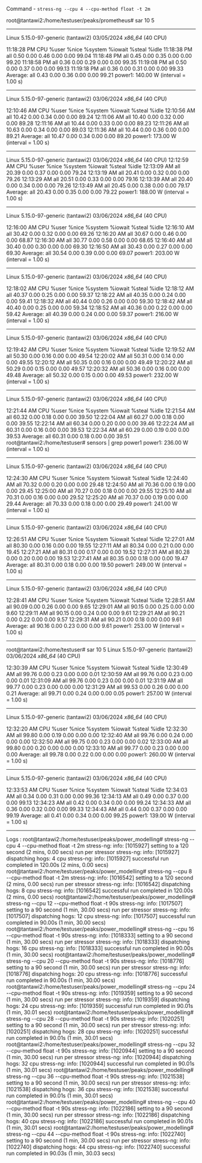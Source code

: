 Command - `stress-ng --cpu 4 --cpu-method float -t 2m`

root@tantawi2:/home/testuser/peaks/prometheus# sar 10 5
______________________________________________________________________________________
Linux 5.15.0-97-generic (tantawi2) 	03/05/2024 	_x86_64_	(40 CPU)

11:18:28 PM     CPU     %user     %nice   %system   %iowait    %steal     %idle
11:18:38 PM     all      0.50      0.00      0.46      0.00      0.00     99.04
11:18:48 PM     all      0.45      0.00      0.35      0.00      0.00     99.20
11:18:58 PM     all      0.36      0.00      0.29      0.00      0.00     99.35
11:19:08 PM     all      0.50      0.00      0.37      0.00      0.00     99.13
11:19:18 PM     all      0.36      0.00      0.31      0.00      0.00     99.33
Average:        all      0.43      0.00      0.36      0.00      0.00     99.21
power1:      140.00 W  (interval =   1.00 s)
______________________________________________________________________________________
Linux 5.15.0-97-generic (tantawi2) 	03/06/2024 	_x86_64_	(40 CPU)

12:10:46 AM     CPU     %user     %nice   %system   %iowait    %steal     %idle
12:10:56 AM     all     10.42      0.00      0.34      0.00      0.00     89.24
12:11:06 AM     all     10.40      0.00      0.32      0.00      0.00     89.28
12:11:16 AM     all     10.44      0.00      0.33      0.00      0.00     89.23
12:11:26 AM     all     10.63      0.00      0.34      0.00      0.00     89.03
12:11:36 AM     all     10.44      0.00      0.36      0.00      0.00     89.21
Average:        all     10.47      0.00      0.34      0.00      0.00     89.20
power1:      173.00 W  (interval =   1.00 s)
______________________________________________________________________________________
Linux 5.15.0-97-generic (tantawi2) 	03/06/2024 	_x86_64_	(40 CPU)
12:12:59 AM     CPU     %user     %nice   %system   %iowait    %steal     %idle
12:13:09 AM     all     20.39      0.00      0.37      0.00      0.00     79.24
12:13:19 AM     all     20.41      0.00      0.32      0.00      0.00     79.26
12:13:29 AM     all     20.51      0.00      0.33      0.00      0.00     79.16
12:13:39 AM     all     20.40      0.00      0.34      0.00      0.00     79.26
12:13:49 AM     all     20.45      0.00      0.38      0.00      0.00     79.17
Average:        all     20.43      0.00      0.35      0.00      0.00     79.22
power1:      188.00 W  (interval =   1.00 s)
______________________________________________________________________________________
Linux 5.15.0-97-generic (tantawi2) 	03/06/2024 	_x86_64_	(40 CPU)

12:16:00 AM     CPU     %user     %nice   %system   %iowait    %steal     %idle
12:16:10 AM     all     30.42      0.00      0.32      0.00      0.00     69.26
12:16:20 AM     all     30.67      0.00      0.46      0.00      0.00     68.87
12:16:30 AM     all     30.77      0.00      0.58      0.00      0.00     68.65
12:16:40 AM     all     30.40      0.00      0.30      0.00      0.00     69.30
12:16:50 AM     all     30.43      0.00      0.27      0.00      0.00     69.30
Average:        all     30.54      0.00      0.39      0.00      0.00     69.07
power1:      203.00 W  (interval =   1.00 s)
______________________________________________________________________________________
Linux 5.15.0-97-generic (tantawi2) 	03/06/2024 	_x86_64_	(40 CPU)

12:18:02 AM     CPU     %user     %nice   %system   %iowait    %steal     %idle
12:18:12 AM     all     40.37      0.00      0.25      0.00      0.00     59.37
12:18:22 AM     all     40.35      0.00      0.24      0.00      0.00     59.41
12:18:32 AM     all     40.44      0.00      0.26      0.00      0.00     59.30
12:18:42 AM     all     40.40      0.00      0.25      0.00      0.00     59.34
12:18:52 AM     all     40.36      0.00      0.22      0.00      0.00     59.42
Average:        all     40.39      0.00      0.24      0.00      0.00     59.37
power1:      216.00 W  (interval =   1.00 s)
______________________________________________________________________________________
Linux 5.15.0-97-generic (tantawi2) 	03/06/2024 	_x86_64_	(40 CPU)

12:19:42 AM     CPU     %user     %nice   %system   %iowait    %steal     %idle
12:19:52 AM     all     50.30      0.00      0.16      0.00      0.00     49.54
12:20:02 AM     all     50.31      0.00      0.14      0.00      0.00     49.55
12:20:12 AM     all     50.35      0.00      0.16      0.00      0.00     49.49
12:20:22 AM     all     50.29      0.00      0.15      0.00      0.00     49.57
12:20:32 AM     all     50.36      0.00      0.16      0.00      0.00     49.48
Average:        all     50.32      0.00      0.15      0.00      0.00     49.53
power1:      232.00 W  (interval =   1.00 s)
______________________________________________________________________________________
Linux 5.15.0-97-generic (tantawi2) 	03/06/2024 	_x86_64_	(40 CPU)

12:21:44 AM     CPU     %user     %nice   %system   %iowait    %steal     %idle
12:21:54 AM     all     60.32      0.00      0.18      0.00      0.00     39.50
12:22:04 AM     all     60.27      0.00      0.18      0.00      0.00     39.55
12:22:14 AM     all     60.34      0.00      0.20      0.00      0.00     39.46
12:22:24 AM     all     60.31      0.00      0.16      0.00      0.00     39.53
12:22:34 AM     all     60.29      0.00      0.19      0.00      0.00     39.53
Average:        all     60.31      0.00      0.18      0.00      0.00     39.51
root@tantawi2:/home/testuser# sensors | grep power1
power1:      236.00 W  (interval =   1.00 s)
______________________________________________________________________________________
Linux 5.15.0-97-generic (tantawi2) 	03/06/2024 	_x86_64_	(40 CPU)

12:24:30 AM     CPU     %user     %nice   %system   %iowait    %steal     %idle
12:24:40 AM     all     70.32      0.00      0.20      0.00      0.00     29.48
12:24:50 AM     all     70.36      0.00      0.19      0.00      0.00     29.45
12:25:00 AM     all     70.27      0.00      0.18      0.00      0.00     29.55
12:25:10 AM     all     70.31      0.00      0.16      0.00      0.00     29.52
12:25:20 AM     all     70.37      0.00      0.19      0.00      0.00     29.44
Average:        all     70.33      0.00      0.18      0.00      0.00     29.49
power1:      241.00 W  (interval =   1.00 s)
______________________________________________________________________________________
Linux 5.15.0-97-generic (tantawi2) 	03/06/2024 	_x86_64_	(40 CPU)

12:26:51 AM     CPU     %user     %nice   %system   %iowait    %steal     %idle
12:27:01 AM     all     80.30      0.00      0.16      0.00      0.00     19.55
12:27:11 AM     all     80.34      0.00      0.21      0.00      0.00     19.45
12:27:21 AM     all     80.31      0.00      0.17      0.00      0.00     19.52
12:27:31 AM     all     80.28      0.00      0.20      0.00      0.00     19.53
12:27:41 AM     all     80.35      0.00      0.18      0.00      0.00     19.47
Average:        all     80.31      0.00      0.18      0.00      0.00     19.50
power1:      249.00 W  (interval =   1.00 s)
______________________________________________________________________________________
Linux 5.15.0-97-generic (tantawi2) 	03/06/2024 	_x86_64_	(40 CPU)

12:28:41 AM     CPU     %user     %nice   %system   %iowait    %steal     %idle
12:28:51 AM     all     90.09      0.00      0.26      0.00      0.00      9.65
12:29:01 AM     all     90.15      0.00      0.25      0.00      0.00      9.60
12:29:11 AM     all     90.15      0.00      0.24      0.00      0.00      9.61
12:29:21 AM     all     90.21      0.00      0.22      0.00      0.00      9.57
12:29:31 AM     all     90.21      0.00      0.18      0.00      0.00      9.61
Average:        all     90.16      0.00      0.23      0.00      0.00      9.61
power1:      253.00 W  (interval =   1.00 s)
______________________________________________________________________________________
root@tantawi2:/home/testuser# sar 10 5
Linux 5.15.0-97-generic (tantawi2) 	03/06/2024 	_x86_64_	(40 CPU)

12:30:39 AM     CPU     %user     %nice   %system   %iowait    %steal     %idle
12:30:49 AM     all     99.76      0.00      0.23      0.00      0.00      0.01
12:30:59 AM     all     99.76      0.00      0.23      0.00      0.00      0.01
12:31:09 AM     all     99.76      0.00      0.23      0.00      0.00      0.01
12:31:19 AM     all     99.77      0.00      0.23      0.00      0.00      0.00
12:31:29 AM     all     99.53      0.00      0.26      0.00      0.00      0.21
Average:        all     99.71      0.00      0.24      0.00      0.00      0.05
power1:      257.00 W  (interval =   1.00 s)
______________________________________________________________________________________
Linux 5.15.0-97-generic (tantawi2) 	03/06/2024 	_x86_64_	(40 CPU)

12:32:20 AM     CPU     %user     %nice   %system   %iowait    %steal     %idle
12:32:30 AM     all     99.80      0.00      0.19      0.00      0.00      0.00
12:32:40 AM     all     99.76      0.00      0.24      0.00      0.00      0.00
12:32:50 AM     all     99.75      0.00      0.23      0.00      0.00      0.02
12:33:00 AM     all     99.80      0.00      0.20      0.00      0.00      0.00
12:33:10 AM     all     99.77      0.00      0.23      0.00      0.00      0.00
Average:        all     99.78      0.00      0.22      0.00      0.00      0.00
power1:      260.00 W  (interval =   1.00 s)
______________________________________________________________________________________
Linux 5.15.0-97-generic (tantawi2) 	03/06/2024 	_x86_64_	(40 CPU)

12:33:53 AM     CPU     %user     %nice   %system   %iowait    %steal     %idle
12:34:03 AM     all      0.34      0.00      0.31      0.00      0.00     99.36
12:34:13 AM     all      0.49      0.00      0.37      0.00      0.00     99.13
12:34:23 AM     all      0.42      0.00      0.34      0.00      0.00     99.24
12:34:33 AM     all      0.36      0.00      0.32      0.00      0.00     99.33
12:34:43 AM     all      0.44      0.00      0.37      0.00      0.00     99.19
Average:        all      0.41      0.00      0.34      0.00      0.00     99.25
power1:      139.00 W  (interval =   1.00 s)
______________________________________________________________________________________


Logs :
root@tantawi2:/home/testuser/peaks/power_modelling# stress-ng --cpu 4 --cpu-method float -t 2m
stress-ng: info:  [1015927] setting to a 120 second (2 mins, 0.00 secs) run per stressor
stress-ng: info:  [1015927] dispatching hogs: 4 cpu
stress-ng: info:  [1015927] successful run completed in 120.00s (2 mins, 0.00 secs)
root@tantawi2:/home/testuser/peaks/power_modelling# stress-ng --cpu 8 --cpu-method float -t 2m
stress-ng: info:  [1016542] setting to a 120 second (2 mins, 0.00 secs) run per stressor
stress-ng: info:  [1016542] dispatching hogs: 8 cpu
stress-ng: info:  [1016542] successful run completed in 120.00s (2 mins, 0.00 secs)
root@tantawi2:/home/testuser/peaks/power_modelling# stress-ng --cpu 12 --cpu-method float -t 90s
stress-ng: info:  [1017507] setting to a 90 second (1 min, 30.00 secs) run per stressor
stress-ng: info:  [1017507] dispatching hogs: 12 cpu
stress-ng: info:  [1017507] successful run completed in 90.00s (1 min, 30.00 secs)
root@tantawi2:/home/testuser/peaks/power_modelling# stress-ng --cpu 16 --cpu-method float -t 90s
stress-ng: info:  [1018333] setting to a 90 second (1 min, 30.00 secs) run per stressor
stress-ng: info:  [1018333] dispatching hogs: 16 cpu
stress-ng: info:  [1018333] successful run completed in 90.00s (1 min, 30.00 secs)
root@tantawi2:/home/testuser/peaks/power_modelling# stress-ng --cpu 20 --cpu-method float -t 90s
stress-ng: info:  [1018776] setting to a 90 second (1 min, 30.00 secs) run per stressor
stress-ng: info:  [1018776] dispatching hogs: 20 cpu
stress-ng: info:  [1018776] successful run completed in 90.00s (1 min, 30.00 secs)
root@tantawi2:/home/testuser/peaks/power_modelling# stress-ng --cpu 24 --cpu-method float -t 90s
stress-ng: info:  [1019359] setting to a 90 second (1 min, 30.00 secs) run per stressor
stress-ng: info:  [1019359] dispatching hogs: 24 cpu
stress-ng: info:  [1019359] successful run completed in 90.01s (1 min, 30.01 secs)
root@tantawi2:/home/testuser/peaks/power_modelling# stress-ng --cpu 28 --cpu-method float -t 90s
stress-ng: info:  [1020251] setting to a 90 second (1 min, 30.00 secs) run per stressor
stress-ng: info:  [1020251] dispatching hogs: 28 cpu
stress-ng: info:  [1020251] successful run completed in 90.01s (1 min, 30.01 secs)
root@tantawi2:/home/testuser/peaks/power_modelling# stress-ng --cpu 32 --cpu-method float -t 90s
stress-ng: info:  [1020944] setting to a 90 second (1 min, 30.00 secs) run per stressor
stress-ng: info:  [1020944] dispatching hogs: 32 cpu
stress-ng: info:  [1020944] successful run completed in 90.01s (1 min, 30.01 secs)
root@tantawi2:/home/testuser/peaks/power_modelling# stress-ng --cpu 36 --cpu-method float -t 90s
stress-ng: info:  [1021538] setting to a 90 second (1 min, 30.00 secs) run per stressor
stress-ng: info:  [1021538] dispatching hogs: 36 cpu
stress-ng: info:  [1021538] successful run completed in 90.01s (1 min, 30.01 secs)
root@tantawi2:/home/testuser/peaks/power_modelling# stress-ng --cpu 40 --cpu-method float -t 90s
stress-ng: info:  [1022186] setting to a 90 second (1 min, 30.00 secs) run per stressor
stress-ng: info:  [1022186] dispatching hogs: 40 cpu
stress-ng: info:  [1022186] successful run completed in 90.01s (1 min, 30.01 secs)
root@tantawi2:/home/testuser/peaks/power_modelling# stress-ng --cpu 44 --cpu-method float -t 90s
stress-ng: info:  [1022740] setting to a 90 second (1 min, 30.00 secs) run per stressor
stress-ng: info:  [1022740] dispatching hogs: 44 cpu
stress-ng: info:  [1022740] successful run completed in 90.03s (1 min, 30.03 secs)